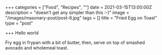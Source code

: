 +++
categories = ["Food", "Recipes", ""]
date = 2021-03-15T13:00:00Z
description = "doesn't get any simpler than this :-)"
image = "/images/masonary-post/post-6.jpg"
tags = []
title = "Fried Egg on Toast"
type = "post"

+++
Hello world

Fry egg in frypan with a bit of butter, then, serve on top of smashed avocado and wholemeal toast.